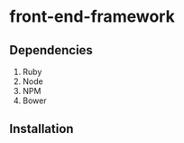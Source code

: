 # front-end-framework

## Dependencies

<ol>
	<li>Ruby</li>
	<li>Node</li>
	<li>NPM</li>
	<li>Bower</li>
</ol>

## Installation

